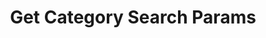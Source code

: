 ---
title: Get Category Search Params
excerpt: Displays search parameters for a category.
api:
  file: lolzteam-public-api-market.json
  operationId: Category.Params
deprecated: false
hidden: false
metadata:
  title: ''
  description: ''
  robots: index
next:
  description: ''
---